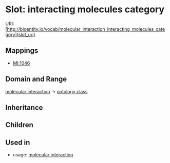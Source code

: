 # Slot: interacting molecules category




URI: [http://bioentity.io/vocab/molecular_interaction_interacting_molecules_category](slot_uri)
## Mappings

 * [MI:1046](http://purl.obolibrary.org/obo/MI_1046)
## Domain and Range

[molecular interaction](MolecularInteraction.md) -> [ontology class](OntologyClass.md)
## Inheritance

## Children

## Used in

 *  usage: [molecular interaction](MolecularInteraction.md)
